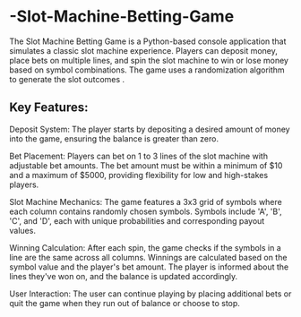 # -Slot-Machine-Betting-Game
The Slot Machine Betting Game is a Python-based console application that simulates a classic slot machine experience. Players can deposit money, place bets on multiple lines, and spin the slot machine to win or lose money based on symbol combinations. The game uses a randomization algorithm to generate the slot outcomes .

## Key Features: 
Deposit System:
  The player starts by depositing a desired amount of money into the game, ensuring the balance is greater than zero.

Bet Placement:
  Players can bet on 1 to 3 lines of the slot machine with adjustable bet amounts.
The bet amount must be within a minimum of $10 and a maximum of $5000, providing flexibility for low and high-stakes players.

Slot Machine Mechanics:
  The game features a 3x3 grid of symbols where each column contains randomly chosen symbols.
Symbols include 'A', 'B', 'C', and 'D', each with unique probabilities and corresponding payout values.

Winning Calculation:
  After each spin, the game checks if the symbols in a line are the same across all columns.
Winnings are calculated based on the symbol value and the player's bet amount.
The player is informed about the lines they've won on, and the balance is updated accordingly.

User Interaction:
  The user can continue playing by placing additional bets or quit the game when they run out of balance or choose to stop.
